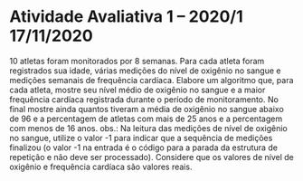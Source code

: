 # Atividade Avaliativa 1 – 2020/1    17/11/2020

10 atletas foram monitorados por 8 semanas. Para cada atleta foram registrados sua idade, várias 
medições do nível de oxigênio no sangue e medições semanais de frequência cardíaca. Elabore um
algoritmo que, para cada atleta, mostre seu nível médio de oxigênio no sangue e a maior 
frequência cardíaca registrada durante o período de monitoramento. No final mostre ainda 
quantos tiveram a média de oxigênio no sangue abaixo de 96 e a percentagem de atletas com 
mais de 25 anos e a percentagem com menos de 16 anos.
obs.: Na leitura das medições de nível de oxigênio no sangue, utilize o valor -1 para indicar que a 
sequência de medições finalizou (o valor -1 na entrada é o código para a parada da estrutura de 
repetição e não deve ser processado). Considere que os valores de nível de oxigênio e frequência 
cardíaca são valores reais.
